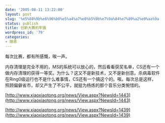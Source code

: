 ```yaml
---
date: '2005-08-11 13:22:00'
layout: post
slug: '%e5%88%9b%e6%96%b0%e5%a4%a7%e8%b5%9b%e7%9a%84%e7%89%a2%e9%aa%9a'
status: publish
title: 创新大赛的牢骚
wordpress_id: '79'
categories:
- 随感
---
```


每次比赛，都有所感慨，唉一声。




内存清理是完全不用的，MS的系统可以放心的，然后看看获奖名单，CS还有一个做内存清理的获得一等奖。为什么？这又不是新技术，又不是新创意。杀病毒软件在Ring0级运行也不是什么难事情，CS还有一个搞这个的。唉。每次总是这样，照顾偏僻省市，却又产生了不公平，就挺为杨炼的那个音乐分类惋惜的。




[http://www.xiaoxiaotong.org/news/View.aspx?NewsId=1443](http://www.xiaoxiaotong.org/news/View.aspx?NewsId=1443)




[http://www.xiaoxiaotong.org/news/View.aspx?NewsId=1439](http://www.xiaoxiaotong.org/news/View.aspx?NewsId=1439)

